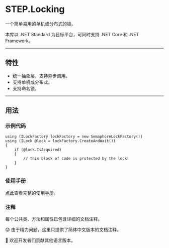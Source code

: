 # STEP.Locking

一个简单易用的单机或分布式的锁。

本库以 .NET Standard 为目标平台，可同时支持 .NET Core 和 .NET Framework。

---

## 特性

* 统一抽象层，支持异步调用。
* 支持单机或分布式。
* 支持命名锁。

---

## 用法

### 示例代码

``` CSharp
using (ILockFactory lockFactory = new SemaphoreLockFactory()) 
using (ILock @lock = lockFactory.CreateAndWait())
{
    if (@lock.IsAcquired)
    {
        // this block of code is protected by the lock!
    }
}
```

### 使用手册

[点此](./Guidance.md)查看完整的使用手册。

### 注释

每个公共类、方法和属性已包含详细的文档注释。

😟 由于精力问题，这里只提供了简体中文版本的文档注释。

🙂 欢迎开发者们贡献其他语言版本。